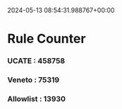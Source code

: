 2024-05-13 08:54:31.988767+00:00
# Rule Counter 
 ### UCATE : 458758

 ### Veneto : 75319

 ### Allowlist : 13930